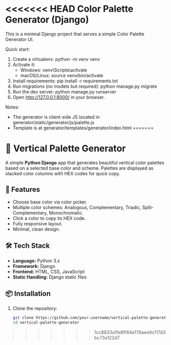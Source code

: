 <<<<<<< HEAD
Color Palette Generator (Django)
=================================
This is a minimal Django project that serves a simple Color Palette Generator UI.

Quick start:
1. Create a virtualenv: python -m venv venv
2. Activate it:
   - Windows: venv\Scripts\activate
   - macOS/Linux: source venv/bin/activate
3. Install requirements:
   pip install -r requirements.txt
4. Run migrations (no models but required):
   python manage.py migrate
5. Run the dev server:
   python manage.py runserver
6. Open http://127.0.0.1:8000/ in your browser.

Notes:
- The generator is client-side JS located in generator/static/generator/js/palette.js
- Template is at generator/templates/generator/index.html
=======
# 🎨 Vertical Palette Generator

A simple **Python Django** app that generates beautiful vertical color palettes based on a selected base color and scheme. Palettes are displayed as stacked color columns with HEX codes for quick copy.

## 🚀 Features
- Choose base color via color picker.
- Multiple color schemes: Analogous, Complementary, Triadic, Split-Complementary, Monochromatic.
- Click a color to copy its HEX code.
- Fully responsive layout.
- Minimal, clean design.

## 🛠 Tech Stack
- **Language:** Python 3.x
- **Framework:** Django
- **Frontend:** HTML, CSS, JavaScript
- **Static Handling:** Django static files

## 📦 Installation
1. Clone the repository:
   ```bash
   git clone https://github.com/your-username/vertical-palette-generator.git
   cd vertical-palette-generator
>>>>>>> 1cc8833a1fe8ff84a176aee9cf17d3bc73e122d7
